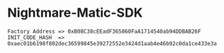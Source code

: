 # Nightmare-Matic-SDK
`
Factory Address => 0xB08C38cEEadF365860FaA1714540ab94DDBAB26F
INIT_CODE_HASH  => 0xaec01b6198f802dec36599845e39272552e3424d1aab4e46b92c0da1ce433e3a
`